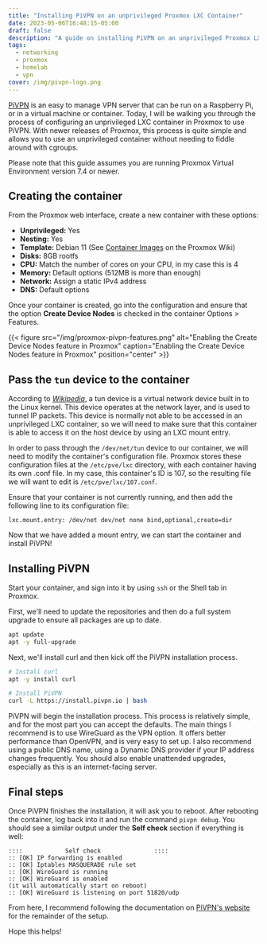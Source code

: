 ```yaml
---
title: "Installing PiVPN on an unprivileged Proxmox LXC Container"
date: 2023-05-06T16:48:15-05:00
draft: false
description: "A guide on installing PiVPN on an unprivileged Proxmox LXC container"
tags:
  - networking
  - proxmox
  - homelab
  - vpn
cover: /img/pivpn-logo.png
---
```


[PiVPN][0] is an easy to manage VPN server that can be run on a Raspberry Pi,
or in a virtual machine or container. Today, I will be walking you through the
process of configuring an unprivileged LXC container in Proxmox to use PiVPN. 
With newer releases of Proxmox, this process is quite simple and allows you to
use an unprivileged container without needing to fiddle around with cgroups.

Please note that this guide assumes you are running Proxmox Virtual Environment
version 7.4 or newer.

## Creating the container

From the Proxmox web interface, create a new container with these options:

* **Unprivileged:** Yes
* **Nesting:** Yes
* **Template:** Debian 11 (See [Container Images][1] on the Proxmox Wiki)
* **Disks:** 8GB rootfs
* **CPU:** Match the number of cores on your CPU, in my case this is 4
* **Memory:** Default options (512MB is more than enough)
* **Network:** Assign a static IPv4 address
* **DNS:** Default options

Once your container is created, go into the configuration and ensure that the
option **Create Device Nodes** is checked in the container Options > Features.


{{< figure
  src="/img/proxmox-pivpn-features.png"
  alt="Enabling the Create Device Nodes feature in Proxmox"
  caption="Enabling the Create Device Nodes feature in Proxmox"
  position="center" >}}

## Pass the `tun` device to the container

According to *[Wikipedia][2]*, a tun device is a virtual network device built in
to the Linux kernel. This device operates at the network layer, and is used to
tunnel IP packets. This device is normally not able to be accessed in an
unprivileged LXC container, so we will need to make sure that this container is
able to access it on the host device by using an LXC mount entry.

In order to pass through the `/dev/net/tun` device to our container, we will
need to modify the container's configuration file. Proxmox stores these
configuration files at the `/etc/pve/lxc` directory, with each container having
its own .conf file. In my case, this container's ID is 107, so the resulting 
file we will want to edit is `/etc/pve/lxc/107.conf`.

Ensure that your container is not currently running, and then add the following
line to its configuration file:

```
lxc.mount.entry: /dev/net dev/net none bind,optional,create=dir
```

Now that we have added a mount entry, we can start the container and install
PiVPN!

## Installing PiVPN

Start your container, and sign into it by using `ssh` or the Shell tab in
Proxmox.

First, we'll need to update the repositories and then do a full system upgrade
to ensure all packages are up to date.

```bash
apt update
apt -y full-upgrade
```

Next, we'll install curl and then kick off the PiVPN installation process.

```bash
# Install curl
apt -y install curl

# Install PiVPN
curl -L https://install.pivpn.io | bash
```

PiVPN will begin the installation process. This process is relatively simple,
and for the most part you can accept the defaults. The main things I recommend
is to use WireGuard as the VPN option. It offers better performance than
OpenVPN, and is very easy to set up. I also recommend using a public DNS name,
using a Dynamic DNS provider if your IP address changes frequently. You should
also enable unattended upgrades, especially as this is an internet-facing
server.

## Final steps

Once PiVPN finishes the installation, it will ask you to reboot. After
rebooting the container, log back into it and run the command `pivpn debug`.
You should see a similar output under the **Self check** section if everything
is well:

```
::::            Self check               ::::
:: [OK] IP forwarding is enabled
:: [OK] Iptables MASQUERADE rule set
:: [OK] WireGuard is running
:: [OK] WireGuard is enabled 
(it will automatically start on reboot)
:: [OK] WireGuard is listening on port 51820/udp
```

From here, I recommend following the documentation on [PiVPN's website][3] for
the remainder of the setup. 

Hope this helps!

[0]:https://pivpn.io
[1]:https://pve.proxmox.com/wiki/Linux_Container#pct_container_images
[2]:https://en.wikipedia.org/wiki/TUN/TAP
[3]:https://docs.pivpn.io/wireguard/